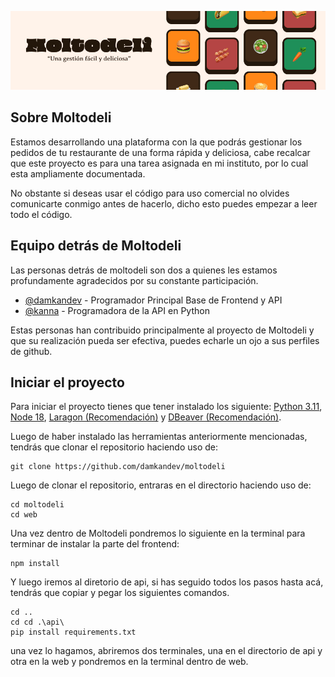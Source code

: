 ![Moltodeli Banner](./images/banner.jpg)

## Sobre Moltodeli

Estamos desarrollando una plataforma con la que podrás gestionar los pedidos de tu restaurante de una forma rápida y deliciosa, cabe recalcar que este proyecto es para una tarea asignada en mi instituto, por lo cual esta ampliamente documentada.

No obstante si deseas usar el código para uso comercial no olvides comunicarte conmigo antes de hacerlo, dicho esto puedes empezar a leer todo el código.

## Equipo detrás de Moltodeli

Las personas detrás de moltodeli son dos a quienes les estamos profundamente agradecidos por su constante participación.

- [@damkandev](https://github.com/damkandev) - Programador Principal Base de Frontend y API
- [@kanna](https://github.com/bony24) - Programadora de la API en Python

Estas personas han contribuido principalmente al proyecto de Moltodeli y que su realización pueda ser efectiva, puedes echarle un ojo a sus perfiles de github.

## Iniciar el proyecto

Para iniciar el proyecto tienes que tener instalado los siguiente: [Python 3.11](https://www.python.org/), [Node 18](https://nodejs.org/es), [Laragon (Recomendación)](https://laragon.org/download/index.html) y [DBeaver (Recomendación)](https://dbeaver.io/).

Luego de haber instalado las herramientas anteriormente mencionadas, tendrás que clonar el repositorio haciendo uso de:

```git
git clone https://github.com/damkandev/moltodeli
```

Luego de clonar el repositorio, entraras en el directorio haciendo uso de:

```console
cd moltodeli
cd web
```

Una vez dentro de Moltodeli pondremos lo siguiente en la terminal para terminar de instalar la parte del frontend:

```console
npm install
```

Y luego iremos al diretorio de api, si has seguido todos los pasos hasta acá, tendrás que copiar y pegar los siguientes comandos.

```console
cd ..
cd cd .\api\
pip install requirements.txt
```

una vez lo hagamos, abriremos dos terminales, una en el directorio de api y otra en la web y pondremos en la terminal dentro de web.
